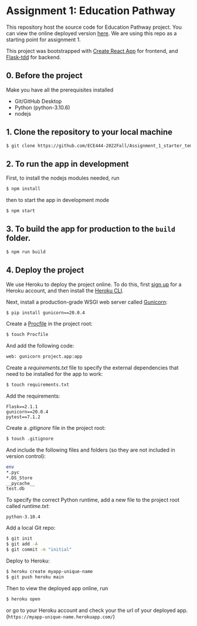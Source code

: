 # Assignment 1: Education Pathway

This repository host the source code for Education Pathway project. You can view the online deployed version [here](https://assignment-1-starter-template.herokuapp.com/). We are using this repo as a starting point for assignment 1.


This project was bootstrapped with [Create React App](https://github.com/facebook/create-react-app) for frontend, and [Flask-tdd](https://github.com/mjhea0/flaskr-tdd) for backend.


## 0. Before the project

Make you have all the prerequisites installed
* Git/GitHub Desktop
* Python (python-3.10.6)
* nodejs



## 1. Clone the repository to your local machine
```sh
$ git clone https://github.com/ECE444-2022Fall/Assignment_1_starter_template.git
```
## 2. To run the app in development

First, to install the nodejs modules needed, run
```sh
$ npm install
```
then to start the app in development mode
```sh
$ npm start
```
## 3. To build the app for production to the `build` folder.
```sh
$ npm run build
```
## 4. Deploy the project
   
We use Heroku to deploy the project online. To do this, first [sign up](https://signup.heroku.com/) for a Heroku account,  and then install the [Heroku CLI](https://devcenter.heroku.com/articles/heroku-cli).


Next, install a production-grade WSGI web server called [Gunicorn](http://gunicorn.org/):

```sh
$ pip install gunicorn==20.0.4
```

Create a [Procfile](https://devcenter.heroku.com/articles/procfile) in the project root:

```sh
$ touch Procfile
```

And add the following code:

```sh
web: gunicorn project.app:app
```

Create a *requirements.txt* file to specify the external dependencies that need to be installed for the app to work:

```sh
$ touch requirements.txt
```

Add the requirements:

```
Flask==2.1.1
gunicorn==20.0.4
pytest==7.1.2
```

Create a *.gitignore* file in the project root:

```sh
$ touch .gitignore
```

And include the following files and folders (so they are not included in version control):

```sh
env
*.pyc
*.DS_Store
__pycache__
test.db
```

To specify the correct Python runtime, add a new file to the project root called *runtime.txt*:

```
python-3.10.4
```

Add a local Git repo:

```sh
$ git init
$ git add -A
$ git commit -m "initial"
```

Deploy to Heroku:

```sh
$ heroku create myapp-unique-name
$ git push heroku main
```
Then to view the deployed app online, run 

```sh
$ heroku open
```
or go to your Heroku account and check your the url of your deployed app. (`https://myapp-unique-name.herokuapp.com/`)